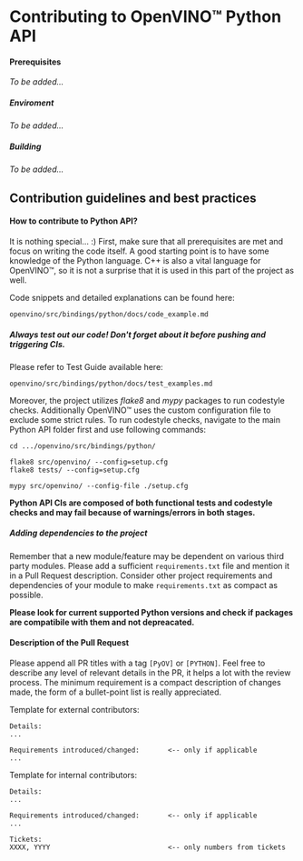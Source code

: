 # Contributing to OpenVINO:tm: Python API
<!-- Do we keep it as is? -->

#### Prerequisites
<!-- Do we keep it here? -->
*To be added...*

##### Enviroment
<!-- Link to enviroment setup -->
*To be added...*

##### Building
<!-- Link to building instructions -->
*To be added...*

## Contribution guidelines and best practices
<!-- Do we keep it as is? -->

#### How to contribute to Python API?
It is nothing special... :) First, make sure that all prerequisites are met and focus on writing the code itself. A good starting point is to have some knowledge of the Python language. C++ is also a vital language for OpenVINO:tm:, so it is not a surprise that it is used in this part of the project as well.

Code snippets and detailed explanations can be found here:
<!-- Link to EXAMPLES -->
    openvino/src/bindings/python/docs/code_example.md

##### Always test out our code! Don't forget about it before pushing and triggering CIs.

Please refer to Test Guide available here:

    openvino/src/bindings/python/docs/test_examples.md

Moreover, the project utilizes *flake8* and *mypy* packages to run codestyle checks. Additionally OpenVINO:tm: uses the custom configuration file to exclude some strict rules. To run codestyle checks, navigate to the main Python API folder first and use following commands:
```shell
cd .../openvino/src/bindings/python/

flake8 src/openvino/ --config=setup.cfg
flake8 tests/ --config=setup.cfg

mypy src/openvino/ --config-file ./setup.cfg
```

**Python API CIs are composed of both functional tests and codestyle checks and may fail because of warnings/errors in both stages.**

##### Adding dependencies to the project
Remember that a new module/feature may be dependent on various third party modules. Please add a sufficient `requirements.txt` file and mention it in a Pull Request description. Consider other project requirements and dependencies of your module to make `requirements.txt` as compact as possible.

**Please look for current supported Python versions and check if packages are compatibile with them and not depreacated.**

#### Description of the Pull Request
Please append all PR titles with a tag `[PyOV]` or `[PYTHON]`. Feel free to describe any level of relevant details in the PR, it helps a lot with the review process. The minimum requirement is a compact description of changes made, the form of a bullet-point list is really appreciated.

Template for external contributors:
```
Details:
...

Requirements introduced/changed:       <-- only if applicable
...
```

Template for internal contributors:
```
Details:
...

Requirements introduced/changed:       <-- only if applicable
...

Tickets:
XXXX, YYYY                             <-- only numbers from tickets
```
